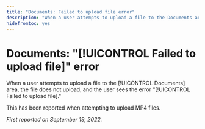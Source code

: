 ```yaml
---
title: "Documents: Failed to upload file error"
description: "When a user attempts to upload a file to the Documents area, the file does not upload, and the user sees the error Failed to upload file."
hidefromtoc: yes
---
```


# Documents: "[!UICONTROL Failed to upload file]" error

<!--This issue is on the Workfront TOC and the Workfront Proof TOC-->

When a user attempts to upload a file to the [!UICONTROL Documents] area, the file does not upload, and the user sees the error "[!UICONTROL Failed to upload file]."

This has been reported when attempting to upload MP4 files.

_First reported on September 19, 2022._

